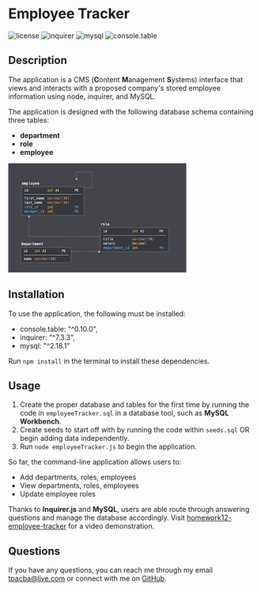 # Employee Tracker

![license](https://img.shields.io/badge/license-none-red.svg)
![inquirer](https://img.shields.io/badge/inquirer.js-7.3.3-green.svg)
![mysql](https://img.shields.io/badge/mysql-2.18.1-blue.svg)
![console.table](https://img.shields.io/badge/console.table-0.10.0-purple.svg)

## Description

The application is a CMS (**C**ontent **M**anagement **S**ystems) interface that views and interacts with a proposed company's stored employee information using node, inquirer, and MySQL.

The application is designed with the following database schema containing three tables:

* **department**
* **role**
* **employee**

![Database Schema](./schema.png)

## Installation

To use the application, the following must be installed:
* console.table: "^0.10.0",
* inquirer: "^7.3.3",
* mysql: "^2.18.1"

Run `npm install` in the terminal to install these dependencies.

## Usage

1. Create the proper database and tables for the first time by running the code in `employeeTracker.sql` in a database tool, such as **MySQL Workbench**. 
2. Create seeds to start off with by running the code within `seeds.sql` OR begin adding data independently.
3. Run `node employeeTracker.js` to begin the application.

So far, the command-line application allows users to:
* Add departments, roles, employees
* View departments, roles, employees
* Update employee roles

Thanks to **Inquirer.js** and **MySQL**, users are able route through answering questions and manage the database accordingly.
Visit [homework12-employee-tracker](https://www.youtube.com/watch?v=678qP-xyTOg&feature=youtu.be) for a video demonstration.

## Questions

If you have any questions, you can reach me through my email tpacba@live.com or connect with me on [GitHub](https://github.com/tpacba).


